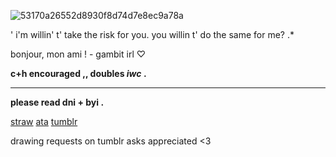 ![53170a26552d8930f8d74d7e8ec9a78a](https://github.com/user-attachments/assets/ca3b45f7-22ec-40a6-85bd-4917e703f6df)


' i'm willin' t' take the risk for you. you willin t' do the same for me?  .*

bonjour, mon ami !  - gambit irl ♡ 

**c+h encouraged ,, doubles _iwc_ .**

---
**please read dni + byi .**

[straw](https://shootforthrill.straw.page/)     [ata](https://shootforthrill.atabook.org/)     [tumblr](https://www.tumblr.com/shootforthrill) 

drawing requests on tumblr asks appreciated <3
